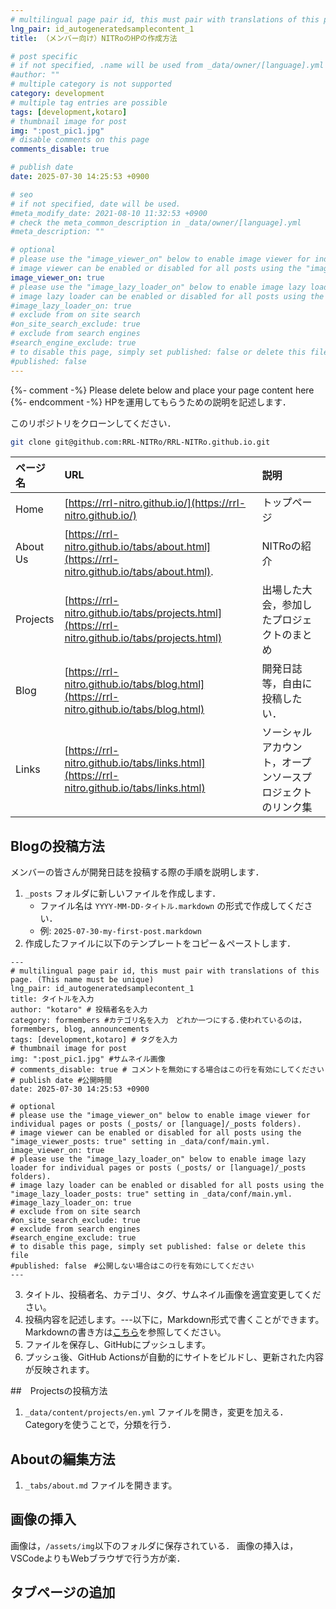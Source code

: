 ```yaml
---
# multilingual page pair id, this must pair with translations of this page. (This name must be unique)
lng_pair: id_autogeneratedsamplecontent_1
title: （メンバー向け）NITRoのHPの作成方法

# post specific
# if not specified, .name will be used from _data/owner/[language].yml
#author: ""
# multiple category is not supported
category: development
# multiple tag entries are possible
tags: [development,kotaro]
# thumbnail image for post
img: ":post_pic1.jpg"
# disable comments on this page
comments_disable: true

# publish date
date: 2025-07-30 14:25:53 +0900

# seo
# if not specified, date will be used.
#meta_modify_date: 2021-08-10 11:32:53 +0900
# check the meta_common_description in _data/owner/[language].yml
#meta_description: ""

# optional
# please use the "image_viewer_on" below to enable image viewer for individual pages or posts (_posts/ or [language]/_posts folders).
# image viewer can be enabled or disabled for all posts using the "image_viewer_posts: true" setting in _data/conf/main.yml.
image_viewer_on: true
# please use the "image_lazy_loader_on" below to enable image lazy loader for individual pages or posts (_posts/ or [language]/_posts folders).
# image lazy loader can be enabled or disabled for all posts using the "image_lazy_loader_posts: true" setting in _data/conf/main.yml.
#image_lazy_loader_on: true
# exclude from on site search
#on_site_search_exclude: true
# exclude from search engines
#search_engine_exclude: true
# to disable this page, simply set published: false or delete this file
#published: false
---
```

{%- comment -%} Please delete below and place your page content here {%- endcomment -%}
HPを運用してもらうための説明を記述します．

このリポジトリをクローンしてください．

```bash
git clone git@github.com:RRL-NITRo/RRL-NITRo.github.io.git
```

| ページ名 | URL                                                                                           | 説明                                                       |
| :------- | :-------------------------------------------------------------------------------------------- | :--------------------------------------------------------- |
| Home     | [https://rrl-nitro.github.io/](https://rrl-nitro.github.io/)                                     | トップページ                                               |
| About Us | [https://rrl-nitro.github.io/tabs/about.html](https://rrl-nitro.github.io/tabs/about.html).      | NITRoの紹介                                                |
| Projects | [https://rrl-nitro.github.io/tabs/projects.html](https://rrl-nitro.github.io/tabs/projects.html) | 出場した大会，参加したプロジェクトのまとめ                 |
| Blog     | [https://rrl-nitro.github.io/tabs/blog.html](https://rrl-nitro.github.io/tabs/blog.html)         | 開発日誌等，自由に投稿したい．                             |
| Links    | [https://rrl-nitro.github.io/tabs/links.html](https://rrl-nitro.github.io/tabs/links.html)       | ソーシャルアカウント，オープンソースプロジェクトのリンク集 |

## Blogの投稿方法

メンバーの皆さんが開発日誌を投稿する際の手順を説明します．

1. `_posts` フォルダに新しいファイルを作成します．
   - ファイル名は `YYYY-MM-DD-タイトル.markdown` の形式で作成してください．
   - 例: `2025-07-30-my-first-post.markdown`
2. 作成したファイルに以下のテンプレートをコピー＆ペーストします．

```text
---
# multilingual page pair id, this must pair with translations of this page. (This name must be unique)
lng_pair: id_autogeneratedsamplecontent_1
title: タイトルを入力
author: "kotaro" # 投稿者名を入力
category: formembers #カテゴリ名を入力　どれか一つにする.使われているのは，formembers, blog, announcements
tags: [development,kotaro] # タグを入力
# thumbnail image for post
img: ":post_pic1.jpg" #サムネイル画像
# comments_disable: true # コメントを無効にする場合はこの行を有効にしてください
# publish date #公開時間
date: 2025-07-30 14:25:53 +0900 

# optional
# please use the "image_viewer_on" below to enable image viewer for individual pages or posts (_posts/ or [language]/_posts folders).
# image viewer can be enabled or disabled for all posts using the "image_viewer_posts: true" setting in _data/conf/main.yml.
image_viewer_on: true
# please use the "image_lazy_loader_on" below to enable image lazy loader for individual pages or posts (_posts/ or [language]/_posts folders).
# image lazy loader can be enabled or disabled for all posts using the "image_lazy_loader_posts: true" setting in _data/conf/main.yml.
#image_lazy_loader_on: true
# exclude from on site search
#on_site_search_exclude: true
# exclude from search engines
#search_engine_exclude: true
# to disable this page, simply set published: false or delete this file
#published: false　#公開しない場合はこの行を有効にしてください
---
```

3. タイトル、投稿者名、カテゴリ、タグ、サムネイル画像を適宜変更してください。
4. 投稿内容を記述します。---以下に，Markdown形式で書くことができます。Markdownの書き方は[こちら](https://www.markdownguide.org/basic-syntax/)を参照してください。
5. ファイルを保存し、GitHubにプッシュします。
6. プッシュ後、GitHub Actionsが自動的にサイトをビルドし、更新された内容が反映されます。

##　Projectsの投稿方法
1. `_data/content/projects/en.yml` ファイルを開き，変更を加える．Categoryを使うことで，分類を行う．
## Aboutの編集方法

1. `_tabs/about.md` ファイルを開きます。

## 画像の挿入

画像は，`/assets/img`以下のフォルダに保存されている．
画像の挿入は，VSCodeよりもWebブラウザで行う方が楽．

## タブページの追加

<!-- {%- include util/auto-content-generator.liquid -%} -->

<!-- outline-start -->

<!-- {{ website_info_text_first }} -->

<!-- outline-end -->

<!-- {{ website_info_text_second }} -->

